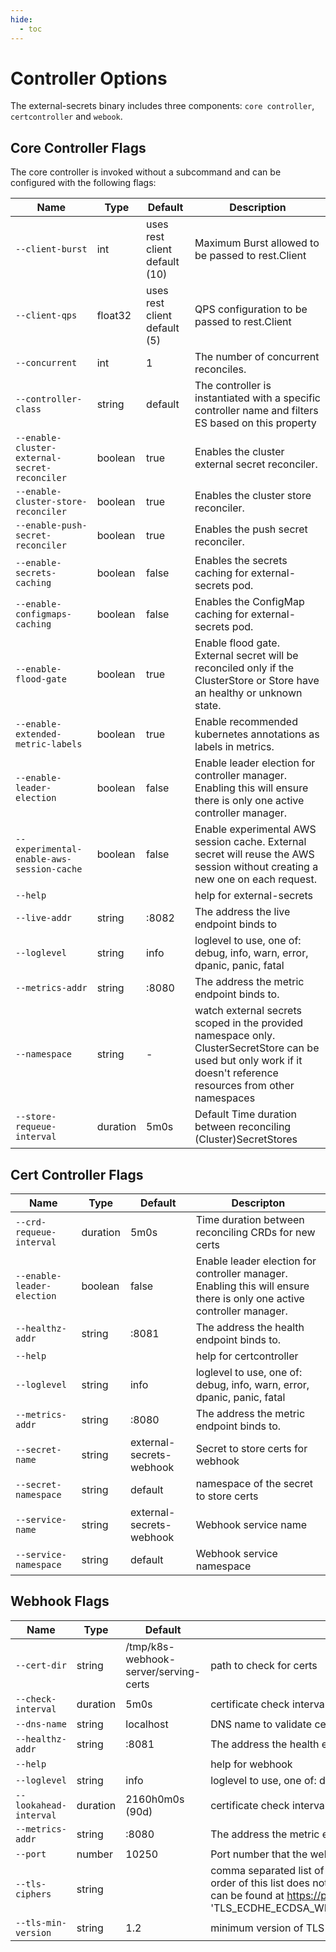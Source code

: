 ```yaml
---
hide:
  - toc
---
```


# Controller Options

The external-secrets binary includes three components: `core controller`, `certcontroller` and `webook`.

## Core Controller Flags

The core controller is invoked without a subcommand and can be configured with the following flags:

| Name                                          | Type     | Default                       | Description                                                                                                                                                        |
|-----------------------------------------------|----------|-------------------------------|--------------------------------------------------------------------------------------------------------------------------------------------------------------------|
| `--client-burst`                              | int      | uses rest client default (10) | Maximum Burst allowed to be passed to rest.Client                                                                                                                  |
| `--client-qps`                                | float32  | uses rest client default (5)  | QPS configuration to be passed to rest.Client                                                                                                                      |
| `--concurrent`                                | int      | 1                             | The number of concurrent reconciles.                                                                                                                               |
| `--controller-class`                          | string   | default                       | The controller is instantiated with a specific controller name and filters ES based on this property                                                               |
| `--enable-cluster-external-secret-reconciler` | boolean  | true                          | Enables the cluster external secret reconciler.                                                                                                                    |
| `--enable-cluster-store-reconciler`           | boolean  | true                          | Enables the cluster store reconciler.                                                                                                                              |
| `--enable-push-secret-reconciler`             | boolean  | true                          | Enables the push secret reconciler.                                                                                                                                |
| `--enable-secrets-caching`                    | boolean  | false                         | Enables the secrets caching for external-secrets pod.                                                                                                              |
| `--enable-configmaps-caching`                 | boolean  | false                         | Enables the ConfigMap caching for external-secrets pod.                                                                                                            |
| `--enable-flood-gate`                         | boolean  | true                          | Enable flood gate. External secret will be reconciled only if the ClusterStore or Store have an healthy or unknown state.                                          |
| `--enable-extended-metric-labels`             | boolean  | true                          | Enable recommended kubernetes annotations as labels in metrics.                                                                                                    |
| `--enable-leader-election`                    | boolean  | false                         | Enable leader election for controller manager. Enabling this will ensure there is only one active controller manager.                                              |
| `--experimental-enable-aws-session-cache`     | boolean  | false                         | Enable experimental AWS session cache. External secret will reuse the AWS session without creating a new one on each request.                                      |
| `--help`                                      |          |                               | help for external-secrets                                                                                                                                          |
| `--live-addr`                                 | string   | :8082                         | The address the live endpoint binds to                                                                                                                             |
| `--loglevel`                                  | string   | info                          | loglevel to use, one of: debug, info, warn, error, dpanic, panic, fatal                                                                                            |
| `--metrics-addr`                              | string   | :8080                         | The address the metric endpoint binds to.                                                                                                                          |
| `--namespace`                                 | string   | -                             | watch external secrets scoped in the provided namespace only. ClusterSecretStore can be used but only work if it doesn't reference resources from other namespaces |
| `--store-requeue-interval`                    | duration | 5m0s                          | Default Time duration between reconciling (Cluster)SecretStores                                                                                                    |

## Cert Controller Flags

| Name                       | Type     | Default                  | Descripton                                                                                                            |
|----------------------------|----------|--------------------------|-----------------------------------------------------------------------------------------------------------------------|
| `--crd-requeue-interval`   | duration | 5m0s                     | Time duration between reconciling CRDs for new certs                                                                  |
| `--enable-leader-election` | boolean  | false                    | Enable leader election for controller manager. Enabling this will ensure there is only one active controller manager. |
| `--healthz-addr`           | string   | :8081                    | The address the health endpoint binds to.                                                                             |
| `--help`                   |          |                          | help for certcontroller                                                                                               |
| `--loglevel`               | string   | info                     | loglevel to use, one of: debug, info, warn, error, dpanic, panic, fatal                                               |
| `--metrics-addr`           | string   | :8080                    | The address the metric endpoint binds to.                                                                             |
| `--secret-name`            | string   | external-secrets-webhook | Secret to store certs for webhook                                                                                     |
| `--secret-namespace`       | string   | default                  | namespace of the secret to store certs                                                                                |
| `--service-name`           | string   | external-secrets-webhook | Webhook service name                                                                                                  |
| `--service-namespace`      | string   | default                  | Webhook service namespace                                                                                             |

## Webhook Flags

| Name                   | Type     | Default                               | Description                                                                                                                                                                                                                                                                                                                                                                                                              |
|------------------------|----------|---------------------------------------|--------------------------------------------------------------------------------------------------------------------------------------------------------------------------------------------------------------------------------------------------------------------------------------------------------------------------------------------------------------------------------------------------------------------------|
| `--cert-dir`           | string   | /tmp/k8s-webhook-server/serving-certs | path to check for certs                                                                                                                                                                                                                                                                                                                                                                                                  |
| `--check-interval`     | duration | 5m0s                                  | certificate check interval                                                                                                                                                                                                                                                                                                                                                                                               |
| `--dns-name`           | string   | localhost                             | DNS name to validate certificates with                                                                                                                                                                                                                                                                                                                                                                                   |
| `--healthz-addr`       | string   | :8081                                 | The address the health endpoint binds to.                                                                                                                                                                                                                                                                                                                                                                                |
| `--help`               |          |                                       | help for webhook                                                                                                                                                                                                                                                                                                                                                                                                         |
| `--loglevel`           | string   | info                                  | loglevel to use, one of: debug, info, warn, error, dpanic, panic, fatal                                                                                                                                                                                                                                                                                                                                                  |
| `--lookahead-interval` | duration | 2160h0m0s (90d)                       | certificate check interval                                                                                                                                                                                                                                                                                                                                                                                               |
| `--metrics-addr`       | string   | :8080                                 | The address the metric endpoint binds to.                                                                                                                                                                                                                                                                                                                                                                                |
| `--port`               | number   | 10250                                 | Port number that the webhook server will serve.                                                                                                                                                                                                                                                                                                                                                                          |
| `--tls-ciphers`        | string   |                                       | comma separated list of tls ciphers allowed. This does not apply to TLS 1.3 as the ciphers are selected automatically. The order of this list does not give preference to the ciphers, the ordering is done automatically. Full lists of available ciphers can be found at https://pkg.go.dev/crypto/tls#pkg-constants. E.g. 'TLS_ECDHE_ECDSA_WITH_CHACHA20_POLY1305_SHA256,TLS_ECDHE_RSA_WITH_CHACHA20_POLY1305_SHA256' |
| `--tls-min-version`    | string   | 1.2                                   | minimum version of TLS supported.                                                                                                                                                                                                                                                                                                                                                                                        |
